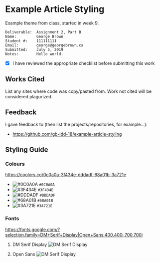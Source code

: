 # Example Article Styling
Example theme from class, started in week 9.

```
Deliverable:  Assignment 2, Part B
Name:         George Brown
Student #:    111111111
Email:        george@georgebrown.ca
Submitted:    July 5, 2019
Notes:        Hello world.
```
- [X] I have reviewed the appropriate checklist before submitting this work

## Works Cited
List any sites where code was copy/pasted from. Work not cited will be considered plagurized.

## Feedback
I gave feedback to (then list the projects/repositories, for example...):
- https://github.com/gb-idd-18/example-article-styling

## Styling Guide

### Colours
<https://coolors.co/0c0a0a-3f434e-dddadf-68a01b-3a721e>
- ![#0C0A0A](https://placehold.it/15/0C0A0A/000000?text=+) `#0C0A0A`
- ![#3F434E](https://placehold.it/15/3F434E/000000?text=+) `#3F434E`
- ![#DDDADF](https://placehold.it/15/DDDADF/000000?text=+) `#DDDADF`
- ![#68A01B](https://placehold.it/15/68A01B/000000?text=+) `#68A01B`
- ![#3A721E](https://placehold.it/15/3A721E/000000?text=+) `#3A721E`

### Fonts
<https://fonts.google.com/?selection.family=DM+Serif+Display|Open+Sans:400,400i,700,700i>

1. DM Serif Display
![DM Serif Display](https://1.bp.blogspot.com/-nZ2OWev4New/XRNWigeY6VI/AAAAAAAAApw/nfJLbqwMt1AXHefor-w61JFCGesoTXPQgCLcBGAs/s1600/DM%2BSerif%2BDisplay.png)

2. Open Sans
![DM Serif Display](https://speckyboy.com/wp-content/uploads/2018/02/popular-google-fonts-01.png)
